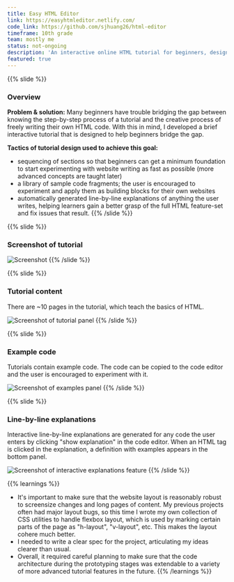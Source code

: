 ```yaml
---
title: Easy HTML Editor
link: https://easyhtmleditor.netlify.com/
code_link: https://github.com/sjhuang26/html-editor
timeframe: 10th grade
team: mostly me
status: not-ongoing
description: 'An interactive online HTML tutorial for beginners, designed to help fill the gap between basic step-by-step tutorials and the creative process of being able to freely write their own HTML code. Key features: library of sample code fragments; autogenerated line-by-line code explanations.'
featured: true
---
```

{{% slide %}}
### Overview

**Problem & solution:** Many beginners have trouble bridging the gap between knowing the step-by-step process of a tutorial and the creative process of freely writing their own HTML code. With this in mind, I developed a brief interactive tutorial that is designed to help beginners bridge the gap.

**Tactics of tutorial design used to achieve this goal:**

* sequencing of sections so that beginners can get a minimum foundation to start experimenting with website writing as fast as possible (more advanced concepts are taught later)
* a library of sample code fragments; the user is encouraged to experiment and apply them as building blocks for their own websites
* automatically generated line-by-line explanations of anything the user writes, helping learners gain a better grasp of the full HTML feature-set and fix issues that result.
{{% /slide %}}

{{% slide %}}
### Screenshot of tutorial
![Screenshot](/s/easy-html-editor/screenshot.png)
{{% /slide %}}


{{% slide %}}
### Tutorial content

There are ~10 pages in the tutorial, which teach the basics of HTML.

![Screenshot of tutorial panel](/s/easy-html-editor/tutorial-panel.png)
{{% /slide %}}



{{% slide %}}
### Example code

Tutorials contain example code. The code can be copied to the code editor and the user is encouraged to experiment with it.

![Screenshot of examples panel](/s/easy-html-editor/examples-panel.png)
{{% /slide %}}



{{% slide %}}
### Line-by-line explanations

Interactive line-by-line explanations are generated for any code the user enters by clicking "show explanation" in the code editor. When an HTML tag is clicked in the explanation, a definition with examples appears in the bottom panel.

![Screenshot of interactive explanations feature](/s/easy-html-editor/explanation-panel.png)
{{% /slide %}}



{{% learnings %}}
* It's important to make sure that the website layout is reasonably robust to screensize changes and long pages of content. My previous projects often had major layout bugs, so this time I wrote  my own collection of CSS utilities to handle flexbox layout, which is used by marking certain parts of the page as "h-layout", "v-layout", etc. This makes the layout cohere much better.
* I needed to write a clear spec for the project, articulating my ideas clearer than usual.
* Overall, it required careful planning to make sure that the code architecture during the prototyping stages was extendable to a variety of more advanced tutorial features in the future.
{{% /learnings %}}
